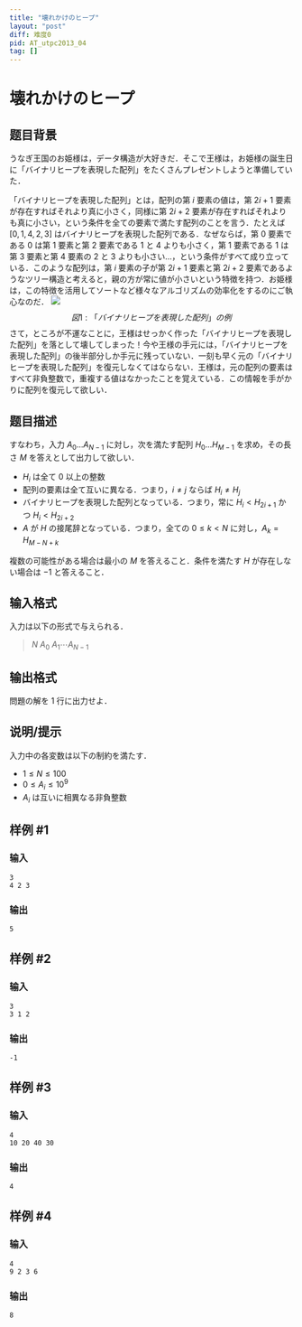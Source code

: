 ```yaml
---
title: "壊れかけのヒープ"
layout: "post"
diff: 难度0
pid: AT_utpc2013_04
tag: []
---
```


# 壊れかけのヒープ

## 题目背景

うなぎ王国のお姫様は，データ構造が大好きだ．そこで王様は，お姫様の誕生日に「バイナリヒープを表現した配列」をたくさんプレゼントしようと準備していた．

「バイナリヒープを表現した配列」とは，配列の第 $i$ 要素の値は，第 $2i+1$ 要素が存在すればそれより真に小さく，同様に第 $2i+2$ 要素が存在すればそれよりも真に小さい，という条件を全ての要素で満たす配列のことを言う．たとえば $[0,1,4,2,3]$ はバイナリヒープを表現した配列である．なぜならば，第 $0$ 要素である $0$ は第 $1$ 要素と第 $2$ 要素である $1$ と $4$ よりも小さく，第 $1$ 要素である $1$ は第 $3$ 要素と第 $4$ 要素の $2$ と $3$ よりも小さい…，という条件がすべて成り立っている．このような配列は，第 $i$ 要素の子が第 $2i+1$ 要素と第 $2i+2$ 要素であるようなツリー構造と考えると，親の方が常に値が小さいという特徴を持つ．お姫様は，この特徴を活用してソートなど様々なアルゴリズムの効率化をするのにご執心なのだ．
![](https://img.atcoder.jp/other/utpc2013/D_1.png)
$$図 1: 「バイナリヒープを表現した配列」の例$$
さて，ところが不運なことに，王様はせっかく作った「バイナリヒープを表現した配列」を落として壊してしまった！今や王様の手元には，「バイナリヒープを表現した配列」の後半部分しか手元に残っていない．一刻も早く元の「バイナリヒープを表現した配列」を復元しなくてはならない．王様は，元の配列の要素はすべて非負整数で，重複する値はなかったことを覚えている．この情報を手がかりに配列を復元して欲しい．


## 题目描述

[problemUrl]: https://atcoder.jp/contests/utpc2013/tasks/utpc2013_04

すなわち，入力 $A_0...A_{N−1}$ に対し，次を満たす配列 $H_0...H_{M−1}$ を求め，その長さ $M$ を答えとして出力して欲しい．
- $H_i$ は全て $0$ 以上の整数
- 配列の要素は全て互いに異なる．つまり，$i\neq j$ ならば $H_i\neq H_j$ 
- バイナリヒープを表現した配列となっている．つまり，常に $H_i<H_{2i+1}$ かつ $H_i<H_{2i+2}$
- $A$ が $H$ の接尾辞となっている．つまり，全ての $0\leq k<N$ に対し，$A_k=H_{M−N+k}$

複数の可能性がある場合は最小の $M$ を答えること．条件を満たす $H$ が存在しない場合は $−1$ と答えること．


## 输入格式

入力は以下の形式で与えられる．
> $N$ $A_0$ $A_1\cdots A_{N-1}$

## 输出格式

問題の解を $1$ 行に出力せよ．

## 说明/提示

入力中の各変数は以下の制約を満たす．
- $1\leq N\leq 100$
- $0 \leq A_{i} \leq 10^9$
- $A_i$ は互いに相異なる非負整数

## 样例 #1

### 输入

```
3
4 2 3

```

### 输出

```
5

```

## 样例 #2

### 输入

```
3
3 1 2

```

### 输出

```
-1

```

## 样例 #3

### 输入

```
4
10 20 40 30

```

### 输出

```
4

```

## 样例 #4

### 输入

```
4
9 2 3 6

```

### 输出

```
8

```

